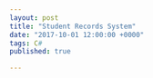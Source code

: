 ```yaml
---
layout: post
title: "Student Records System"
date: "2017-10-01 12:00:00 +0000"
tags: C#
published: true

---
```

